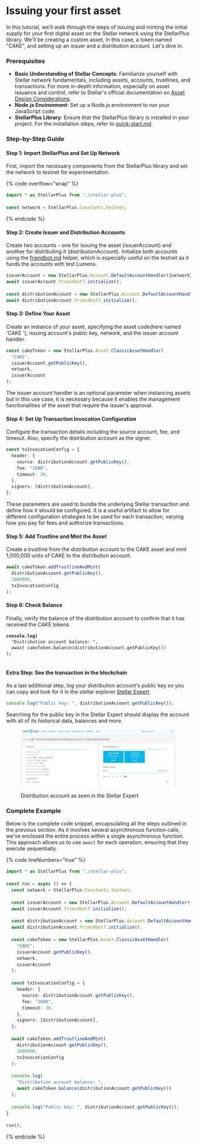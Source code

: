 # Issuing your first asset

In this tutorial, we'll walk through the steps of issuing and minting the initial supply for your first digital asset on the Stellar network using the StellarPlus library. We'll be creating a custom asset, in this case, a token named "CAKE", and setting up an issuer and a distribution account. Let's dive in.

### Prerequisites

* **Basic Understanding of Stellar Concepts**: Familiarize yourself with Stellar network fundamentals, including assets, accounts, trustlines, and transactions. For more in-depth information, especially on asset issuance and control, refer to Stellar's official documentation on [Asset Design Considerations](https://developers.stellar.org/docs/issuing-assets/control-asset-access).
* **Node.js Environment**: Set up a Node.js environment to run your JavaScript code.&#x20;
* **StellarPlus Library**: Ensure that the StellarPlus library is installed in your project. For the installation steps, refer to [quick-start.md](../quick-start.md "mention").

### Step-by-Step Guide

#### Step 1: Import StellarPlus and Set Up Network

First, import the necessary components from the StellarPlus library and set the network to testnet for experimentation.

{% code overflow="wrap" %}
```typescript
import * as StellarPlus from "./stellar-plus";

const network = StellarPlus.Constants.testnet;
```
{% endcode %}

#### Step 2: Create Issuer and Distribution Accounts

Create two accounts - one for issuing the asset (issuerAccount) and another for distributing it (distributionAccount). Initialize both accounts using the [friendbot.md](../reference/account/helpers/friendbot.md "mention") helper, which is especially useful on the testnet as it funds the accounts with test Lumens.

```typescript
issuerAccount = new StellarPlus.Account.DefaultAccountHandler({network});
await issuerAccount.friendbot?.initialize();

const distributionAccount = new StellarPlus.Account.DefaultAccountHandler({network});
await distributionAccount.friendbot?.initialize();
```

#### Step 3: Define Your Asset

Create an instance of your asset, specifying the asset code(here named 'CAKE '), issuing account's public key, network, and the issuer account handler.&#x20;

```typescript
const cakeToken = new StellarPlus.Asset.ClassicAssetHandler(
  "CAKE",
  issuerAccount.getPublicKey(),
  network,
  issuerAccount
);
```

The issuer account handler is an optional parameter when instancing assets but in this use case, it is necessary because it enables the management functionalities of the asset that require the issuer's approval.

#### Step 4: Set Up Transaction Invocation Configuration

Configure the transaction details including the source account, fee, and timeout. Also, specify the distribution account as the signer.

```typescript
const txInvocationConfig = {
  header: {
    source: distributionAccount.getPublicKey(),
    fee: "1000",
    timeout: 30,
  },
  signers: [distributionAccount],
};
```

These parameters are used to bundle the underlying Stellar transaction and define how it should be configured. It is a useful artifact to allow for different configuration strategies to be used for each transaction, varying how you pay for fees and authorize transactions.

#### Step 5: Add Trustline and Mint the Asset

Create a trustline from the distribution account to the CAKE asset and mint 1,000,000 units of CAKE to the distribution account.

```typescript
await cakeToken.addTrustlineAndMint(
  distributionAccount.getPublicKey(),
  1000000,
  txInvocationConfig
);
```

#### Step 6: Check Balance

Finally, verify the balance of the distribution account to confirm that it has received the CAKE tokens.

<pre class="language-typescript"><code class="lang-typescript"><strong>console.log(
</strong>  "Distribution account balance: ",
  await cakeToken.balance(distributionAccount.getPublicKey())
);

</code></pre>

#### Extra Step: See the transaction in the blockchain

As a last additional step, log your distribution account's public key so you can copy and look for it in the stellar explorer [Stellar Expert](https://stellar.expert/explorer/testnet/).

```typescript
console.log("Public key: ", distributionAccount.getPublicKey());
```

Searching for the public key in the Stellar Expert should display the account with all of its historical data, balances and more.

<figure><img src="../.gitbook/assets/image.png" alt=""><figcaption><p>Distribution account as seen in the Stellar Expert</p></figcaption></figure>

### Complete Example

Below is the complete code snippet, encapsulating all the steps outlined in the previous section. As it involves several asynchronous function calls, we've enclosed the entire process within a single asynchronous function. This approach allows us to use `await` for each operation, ensuring that they execute sequentially.

{% code lineNumbers="true" %}
```typescript
import * as StellarPlus from "./stellar-plus";

const run = async () => {
  const network = StellarPlus.Constants.testnet;
  
  const issuerAccount = new StellarPlus.Account.DefaultAccountHandler({network});
  await issuerAccount.friendbot?.initialize();
  
  const distributionAccount = new StellarPlus.Account.DefaultAccountHandler({network});
  await distributionAccount.friendbot?.initialize();
  
  const cakeToken = new StellarPlus.Asset.ClassicAssetHandler(
    "CAKE",
    issuerAccount.getPublicKey(),
    network,
    issuerAccount
  );
  
  const txInvocationConfig = {
    header: {
      source: distributionAccount.getPublicKey(),
      fee: "1000",
      timeout: 30,
    },
    signers: [distributionAccount],
  };
  
  await cakeToken.addTrustlineAndMint(
    distributionAccount.getPublicKey(),
    1000000,
    txInvocationConfig
  );
  
  console.log(
    "Distribution account balance: ",
    await cakeToken.balance(distributionAccount.getPublicKey())
  );
  
  console.log("Public key: ", distributionAccount.getPublicKey());
}

run();
```
{% endcode %}

